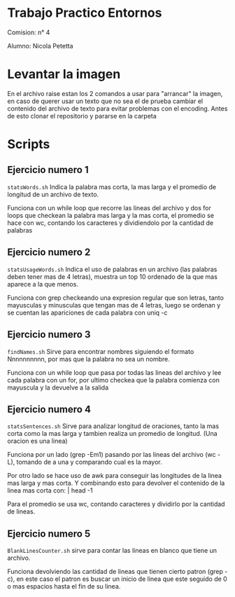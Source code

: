 # Trabajo Practico Entornos
Comision: n° 4

Alumno: Nicola Petetta

# Levantar la imagen

En el archivo raise estan los 2 comandos a usar para "arrancar" la imagen, en caso de querer usar un texto que no sea el de prueba cambiar el contenido del archivo de texto para evitar problemas con el encoding. Antes de esto clonar el repositorio y pararse en la carpeta



# Scripts


## Ejercicio numero 1

`statsWords.sh` Indica la palabra mas corta, la mas larga y el promedio de longitud de un archivo de texto.

Funciona con un while loop que recorre las lineas del archivo y dos for loops que checkean la palabra mas larga y la mas corta, el promedio se hace con wc, contando los caracteres y dividiendolo por la cantidad de palabras

## Ejercicio numero 2

`statsUsageWords.sh` Indica el uso de palabras en un archivo (las palabras deben tener mas de 4 letras), muestra un top 10 ordenado de la que mas aparece a la que menos.

Funciona con grep checkeando una expresion regular que son letras, tanto mayusculas y minusculas que tengan mas de 4 letras, luego se ordenan y se cuentan las apariciones de cada palabra con uniq -c

## Ejercicio numero 3

`findNames.sh`  Sirve para encontrar nombres siguiendo el formato Nnnnnnnnnn, por mas que la palabra no sea un nombre.

Funciona con un while loop que pasa por todas las lineas del archivo y lee cada palabra con un for, por ultimo checkea que la palabra comienza con mayuscula y la devuelve a la salida

## Ejercicio numero 4
`statsSentences.sh`  Sirve para analizar longitud de oraciones, tanto la mas corta como la mas larga y tambien realiza un promedio de longitud. (Una oracion es una linea)

Funciona por un lado (grep -Em1) pasando por las lineas del archivo (wc -L), tomando de a una y comparando cual es la mayor.

Por otro lado se hace uso de awk para conseguir las longitudes de la linea mas larga y mas corta. Y combinando esto para devolver el contenido de la linea mas corta con: | head -1

Para el promedio se usa wc, contando caracteres y dividirlo por la cantidad de lineas. 

## Ejercicio numero 5
`BlankLinesCounter.sh`  sirve para contar las lineas en blanco que tiene un archivo.

Funciona devolviendo las cantidad de lineas que tienen cierto patron (grep -c), en este caso el patron es buscar un inicio de linea que este seguido de 0 o mas espacios hasta el fin de su linea.

